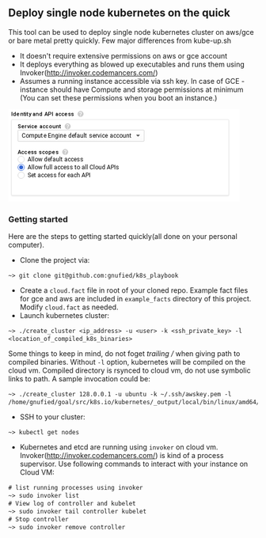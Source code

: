 ## Deploy single node kubernetes on the quick

This tool can be used to deploy single node kubernetes cluster on
aws/gce or bare metal pretty quickly. Few major differences from kube-up.sh

* It doesn't require extensive permissions on aws or gce account
* It deploys everything as blowed up executables and runs them using Invoker(http://invoker.codemancers.com/)
* Assumes a running instance accessible via ssh key. In case of GCE - instance should have Compute and storage
  permissions at minimum (You can set these permissions when you boot an instance.)

![GCE Perm](https://raw.githubusercontent.com/gnufied/k8s_playbook/master/images/gce_perm.png "GCE perm")

### Getting started

Here are the steps to getting started quickly(all done on your personal computer).

* Clone the project via:

```
~> git clone git@github.com:gnufied/k8s_playbook
```
* Create a `cloud.fact` file in root of your cloned repo. Example fact files for gce and aws are
   included in `example_facts` directory of this project. Modify `cloud.fact` as needed.
* Launch kubernetes cluster:

```
~> ./create_cluster <ip_address> -u <user> -k <ssh_private_key> -l <location_of_compiled_k8s_binaries>
```

Some things to keep in mind, do not foget *trailing /* when giving path to compiled binaries. Without `-l`
option, kubernetes will be compiled on the cloud vm. Compiled directory is rsynced to cloud vm, do not use
symbolic links to path. A sample invocation could be:
```
~> ./create_cluster 128.0.0.1 -u ubuntu -k ~/.ssh/awskey.pem -l /home/gnufied/goal/src/k8s.io/kubernetes/_output/local/bin/linux/amd64/
```
* SSH to your cluster:

```
~> kubectl get nodes
```
* Kubernetes and etcd are running using `invoker` on cloud vm. Invoker(http://invoker.codemancers.com/) is kind of a process supervisor.
   Use following commands to interact with your instance on Cloud VM:

```
# list running processes using invoker
~> sudo invoker list
# View log of controller and kubelet
~> sudo invoker tail controller kubelet
# Stop controller
~> sudo invoker remove controller
```
